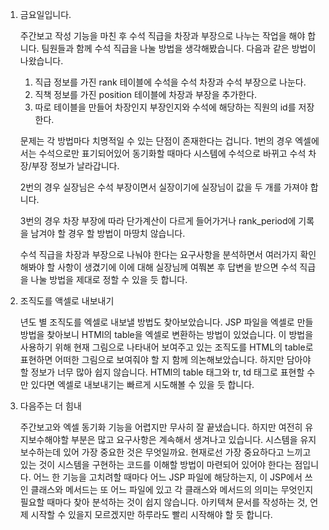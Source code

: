 1. 금요일입니다.  

   주간보고 작성 기능을 마친 후 수석 직급을 차장과 부장으로 나누는 작업을 해야 합니다. 팀원들과 함께 수석 직급을 나눌 방법을 생각해봤습니다. 다음과 같은 방법이 나왔습니다.  

   1. 직급 정보를 가진 rank 테이블에 수석을 수석 차장과 수석 부장으로 나눈다.
   2. 직책 정보를 가진 position 테이블에 차장과 부장을 추가한다.  
   3. 따로 테이블을 만들어 차장인지 부장인지와 수석에 해당하는 직원의 id를 저장한다.

   문제는 각 방법마다 치명적일 수 있는 단점이 존재한다는 겁니다. 1번의 경우 엑셀에서는 수석으로만 표기되어있어 동기화할 때마다 시스템에 수석으로 바뀌고 수석 차장/부장 정보가 날라갑니다.  

   2번의 경우 실장님은 수석 부장이면서 실장이기에 실장님이 값을 두 개를 가져야 합니다.  

   3번의 경우 차장 부장에 따라 단가계산이 다르게 들어가거나 rank_period에 기록을 남겨야 할 경우 할 방법이 마땅치 않습니다.  

   수석 직급을 차장과 부장으로 나눠야 한다는 요구사항을 분석하면서 여러가지 확인해봐야 할 사항이 생겼기에 이에 대해 실장님께 여쭤본 후 답변을 받으면 수석 직급을 나눌 방법을 제대로 정할 수 있을 듯 합니다.

2. 조직도를 액셀로 내보내기  

   년도 별 조직도를 엑셀로 내보낼 방법도 찾아보았습니다. JSP 파일을 엑셀로 만들 방법을 찾아보니 HTMl의 table을 엑셀로 변환하는 방법이 있었습니다. 이 방법을 사용하기 위해 현재 그림으로 나타내어 보여주고 있는 조직도를 HTML의 table로 표현하면 어떠한 그림으로 보여줘야 할 지 함께 의논해보았습니다. 하지만 담아야 할 정보가 너무 많아 쉽지 않습니다. HTMl의 table 태그와 tr, td 태그로 표현할 수만 있다면 엑셀로 내보내기는 빠르게 시도해볼 수 있을 듯 합니다.  

3. 다음주는 더 힘내  

   주간보고와 엑셀 동기화 기능을 어렵지만 무사히 잘 끝냈습니다. 하지만 여전히 유지보수해야할 부분은 많고 요구사항은 계속해서 생겨나고 있습니다. 시스템을 유지보수하는데 있어 가장 중요한 것은 무엇일까요. 현재로선 가장 중요하다고 느끼고 있는 것이 시스템을 구현하는 코드를 이해할 방법이 마련되어 있어야 한다는 점입니다. 어느 한 기능을 고치려할 때마다 어느 JSP 파일에 해당하는지, 이 JSP에서 쓰인 클래스와 메서드는 또 어느 파일에 있고 각 클래스와 메서드의 의미는 무엇인지 필요할 때마다 찾아 분석하는 것이 쉽지 않습니다. 아키텍쳐 문서를 작성하는 것, 언제 시작할 수 있을지 모르겠지만 하루라도 빨리 시작해야 할 듯 합니다.